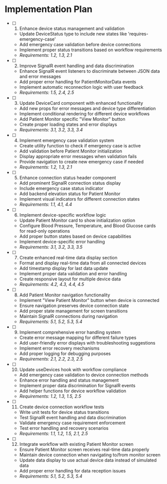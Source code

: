 # Implementation Plan

- [ ] 1. Enhance device status management and validation
  - Update DeviceStatus type to include new states like 'requires-emergency-case'
  - Add emergency case validation before device connections
  - Implement proper status transitions based on workflow requirements
  - _Requirements: 1.2, 1.3, 2.1_

- [ ] 2. Improve SignalR event handling and data discrimination
  - Enhance SignalR event listeners to discriminate between JSON data and error messages
  - Add proper error handling for PatientMonitorData events
  - Implement automatic reconnection logic with user feedback
  - _Requirements: 1.5, 2.4, 2.5_

- [ ] 3. Update DeviceCard component with enhanced functionality
  - Add new props for error messages and device type differentiation
  - Implement conditional rendering for different device workflows
  - Add Patient Monitor specific "View Monitor" button
  - Create proper loading states and error displays
  - _Requirements: 3.1, 3.2, 3.3, 3.4_

- [ ] 4. Implement emergency case validation system
  - Create utility function to check if emergency case is active
  - Add validation before Patient Monitor initialization
  - Display appropriate error messages when validation fails
  - Provide navigation to create new emergency case if needed
  - _Requirements: 1.2, 1.3, 2.1_

- [ ] 5. Enhance connection status header component
  - Add prominent SignalR connection status display
  - Include emergency case status indicator
  - Add backend elevation status for Patient Monitor
  - Implement visual indicators for different connection states
  - _Requirements: 1.1, 4.1, 4.4_

- [ ] 6. Implement device-specific workflow logic
  - Update Patient Monitor card to show initialization option
  - Configure Blood Pressure, Temperature, and Blood Glucose cards for read-only operations
  - Add proper button states based on device capabilities
  - Implement device-specific error handling
  - _Requirements: 3.1, 3.2, 3.3, 3.5_

- [ ] 7. Create enhanced real-time data display section
  - Format and display real-time data from all connected devices
  - Add timestamp display for last data update
  - Implement proper data validation and error handling
  - Create responsive layout for multiple device data
  - _Requirements: 4.2, 4.3, 4.4, 4.5_

- [ ] 8. Add Patient Monitor navigation functionality
  - Implement "View Patient Monitor" button when device is connected
  - Ensure navigation preserves device connection state
  - Add proper state management for screen transitions
  - Maintain SignalR connections during navigation
  - _Requirements: 5.1, 5.2, 5.3, 5.4_

- [ ] 9. Implement comprehensive error handling system
  - Create error message mapping for different failure types
  - Add user-friendly error displays with troubleshooting suggestions
  - Implement error recovery mechanisms
  - Add proper logging for debugging purposes
  - _Requirements: 2.1, 2.2, 2.3, 2.5_

- [ ] 10. Update useDevices hook with workflow compliance
  - Add emergency case validation to device connection methods
  - Enhance error handling and status management
  - Implement proper data discrimination for SignalR events
  - Add helper functions for device workflow validation
  - _Requirements: 1.2, 1.3, 1.5, 2.5_

- [ ] 11. Create device connection workflow tests
  - Write unit tests for device status transitions
  - Test SignalR event handling and data discrimination
  - Validate emergency case requirement enforcement
  - Test error handling and recovery scenarios
  - _Requirements: 1.1, 1.2, 1.5, 2.1, 2.5_

- [ ] 12. Integrate workflow with existing Patient Monitor screen
  - Ensure Patient Monitor screen receives real-time data properly
  - Maintain device connection when navigating to/from monitor screen
  - Update data display to use actual device data instead of simulated data
  - Add proper error handling for data reception issues
  - _Requirements: 5.1, 5.2, 5.3, 5.4_